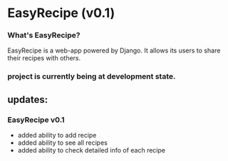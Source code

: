 # EasyRecipe (v0.1)
### What's EasyRecipe?
EasyRecipe is a web-app powered by Django. It allows its users to share their recipes with others.
### project is currently being at development state.

## updates:
### EasyRecipe v0.1
- added ability to add recipe
- added ability to see all recipes
- added ability to check detailed info of each recipe
